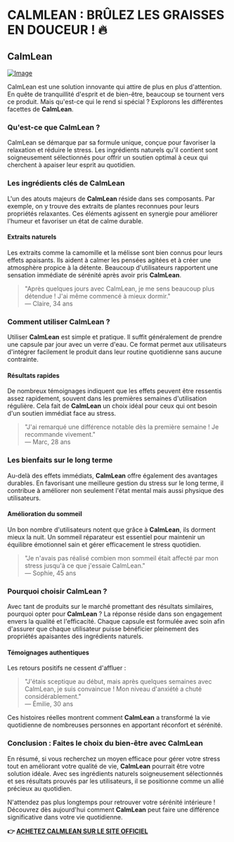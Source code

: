 # CALMLEAN : BRÛLEZ LES GRAISSES EN DOUCEUR ! 🔥

## CalmLean

[![Image](https://www2.sellhealth.com/238/calmlean_1_1.jpg)](https://gchaffi.com/1MknBNoT)

CalmLean est une solution innovante qui attire de plus en plus d'attention. En quête de tranquillité d'esprit et de bien-être, beaucoup se tournent vers ce produit. Mais qu'est-ce qui le rend si spécial ? Explorons les différentes facettes de **CalmLean**.

### Qu'est-ce que CalmLean ?

CalmLean se démarque par sa formule unique, conçue pour favoriser la relaxation et réduire le stress. Les ingrédients naturels qu'il contient sont soigneusement sélectionnés pour offrir un soutien optimal à ceux qui cherchent à apaiser leur esprit au quotidien.

### Les ingrédients clés de CalmLean

L'un des atouts majeurs de **CalmLean** réside dans ses composants. Par exemple, on y trouve des extraits de plantes reconnues pour leurs propriétés relaxantes. Ces éléments agissent en synergie pour améliorer l'humeur et favoriser un état de calme durable. 

#### Extraits naturels

Les extraits comme la camomille et la mélisse sont bien connus pour leurs effets apaisants. Ils aident à calmer les pensées agitées et à créer une atmosphère propice à la détente. Beaucoup d'utilisateurs rapportent une sensation immédiate de sérénité après avoir pris **CalmLean**.

> "Après quelques jours avec CalmLean, je me sens beaucoup plus détendue ! J'ai même commencé à mieux dormir."  
> — Claire, 34 ans

### Comment utiliser CalmLean ?

Utiliser **CalmLean** est simple et pratique. Il suffit généralement de prendre une capsule par jour avec un verre d'eau. Ce format permet aux utilisateurs d'intégrer facilement le produit dans leur routine quotidienne sans aucune contrainte.

#### Résultats rapides

De nombreux témoignages indiquent que les effets peuvent être ressentis assez rapidement, souvent dans les premières semaines d'utilisation régulière. Cela fait de **CalmLean** un choix idéal pour ceux qui ont besoin d'un soutien immédiat face au stress.

> "J'ai remarqué une différence notable dès la première semaine ! Je recommande vivement."  
> — Marc, 28 ans

### Les bienfaits sur le long terme

Au-delà des effets immédiats, **CalmLean** offre également des avantages durables. En favorisant une meilleure gestion du stress sur le long terme, il contribue à améliorer non seulement l'état mental mais aussi physique des utilisateurs.

#### Amélioration du sommeil

Un bon nombre d'utilisateurs notent que grâce à **CalmLean**, ils dorment mieux la nuit. Un sommeil réparateur est essentiel pour maintenir un équilibre émotionnel sain et gérer efficacement le stress quotidien.

> "Je n'avais pas réalisé combien mon sommeil était affecté par mon stress jusqu'à ce que j'essaie CalmLean."  
> — Sophie, 45 ans

### Pourquoi choisir CalmLean ?

Avec tant de produits sur le marché promettant des résultats similaires, pourquoi opter pour **CalmLean** ? La réponse réside dans son engagement envers la qualité et l'efficacité. Chaque capsule est formulée avec soin afin d'assurer que chaque utilisateur puisse bénéficier pleinement des propriétés apaisantes des ingrédients naturels.

#### Témoignages authentiques

Les retours positifs ne cessent d'affluer :

> "J'étais sceptique au début, mais après quelques semaines avec CalmLean, je suis convaincue ! Mon niveau d'anxiété a chuté considérablement."  
> — Émilie, 30 ans 

Ces histoires réelles montrent comment **CalmLean** a transformé la vie quotidienne de nombreuses personnes en apportant réconfort et sérénité.

### Conclusion : Faites le choix du bien-être avec CalmLean

En résumé, si vous recherchez un moyen efficace pour gérer votre stress tout en améliorant votre qualité de vie, **CalmLean** pourrait être votre solution idéale. Avec ses ingrédients naturels soigneusement sélectionnés et ses résultats prouvés par les utilisateurs, il se positionne comme un allié précieux au quotidien.

N'attendez pas plus longtemps pour retrouver votre sérénité intérieure ! Découvrez dès aujourd'hui comment **CalmLean** peut faire une différence significative dans votre vie quotidienne.



**👉 [ACHETEZ CALMLEAN SUR LE SITE OFFICIEL](https://gchaffi.com/1MknBNoT)**